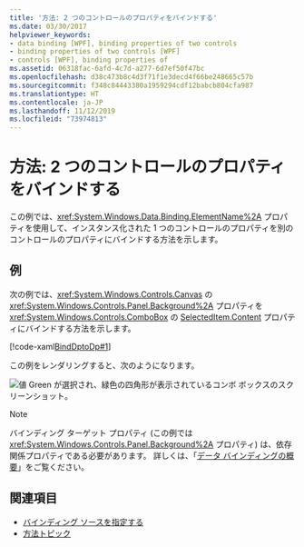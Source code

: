 ```yaml
---
title: '方法: 2 つのコントロールのプロパティをバインドする'
ms.date: 03/30/2017
helpviewer_keywords:
- data binding [WPF], binding properties of two controls
- binding properties of two controls [WPF]
- controls [WPF], binding properties of
ms.assetid: 06318fac-6afd-4c7d-a277-6d7ef50f47bc
ms.openlocfilehash: d38c473b8c4d3f71f1e3decd4f66be248665c57b
ms.sourcegitcommit: f348c84443380a1959294cdf12babcb804cfa987
ms.translationtype: HT
ms.contentlocale: ja-JP
ms.lasthandoff: 11/12/2019
ms.locfileid: "73974813"
---
```

# <a name="how-to-bind-the-properties-of-two-controls"></a>方法: 2 つのコントロールのプロパティをバインドする

この例では、<xref:System.Windows.Data.Binding.ElementName%2A> プロパティを使用して、インスタンス化された 1 つのコントロールのプロパティを別のコントロールのプロパティにバインドする方法を示します。

## <a name="example"></a>例

次の例では、<xref:System.Windows.Controls.Canvas> の <xref:System.Windows.Controls.Panel.Background%2A> プロパティを <xref:System.Windows.Controls.ComboBox> の [SelectedItem.Content](xref:System.Windows.Controls.ContentControl.Content%2A) プロパティにバインドする方法を示します。

[!code-xaml[BindDptoDp#1](~/samples/snippets/csharp/VS_Snippets_Wpf/BindDPtoDP/CS/Window1.xaml#1)]

この例をレンダリングすると、次のようになります。

![値 Green が選択され、緑色の四角形が表示されているコンボ ボックスのスクリーンショット。](./media/how-to-bind-the-properties-of-two-controls/data-binding-bind-background-canvas.png)

> [!NOTE]
> バインディング ターゲット プロパティ (この例では <xref:System.Windows.Controls.Panel.Background%2A> プロパティ) は、依存関係プロパティである必要があります。 詳しくは、「[データ バインディングの概要](../../../desktop-wpf/data/data-binding-overview.md)」をご覧ください。

## <a name="see-also"></a>関連項目

- [バインディング ソースを指定する](how-to-specify-the-binding-source.md)
- [方法トピック](data-binding-how-to-topics.md)
